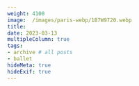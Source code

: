 ```yaml
---
weight: 4100
image:  /images/paris-webp/1B7W9720.webp
title:
date: 2023-03-13
multipleColumn: true
tags:
- archive # all posts
- ballet
hideMeta: true
hideExif: true
---
```

